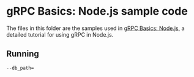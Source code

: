 # gRPC Basics: Node.js sample code

The files in this folder are the samples used in [gRPC Basics: Node.js][], a detailed tutorial for using gRPC in Node.js.

[gRPC Basics: Node.js]:https://grpc.io/docs/languages/node/basics

## Running

```bash
--db_path=
```
